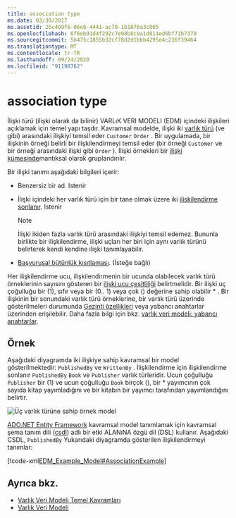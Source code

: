 ```yaml
---
title: association type
ms.date: 03/30/2017
ms.assetid: 26c409f6-06e8-4441-ac78-1b1076a3c005
ms.openlocfilehash: 6f6eb91d4f292c7e98b8c9a1d814ed6bf71b7370
ms.sourcegitcommit: 5b475c1855b32cf78d2d1bbb4295e4c236f39464
ms.translationtype: MT
ms.contentlocale: tr-TR
ms.lasthandoff: 09/24/2020
ms.locfileid: "91198762"
---
```

# <a name="association-type"></a>association type

İlişki *türü* (ilişki olarak da bilinir) VARLıK VERI MODELI (EDM) içindeki ilişkileri açıklamak için temel yapı taşdır. Kavramsal modelde, ilişki iki [varlık türü](entity-type.md) (ve gibi) arasındaki ilişkiyi temsil eder `Customer` `Order` . Bir uygulamada, bir ilişkinin örneği belirli bir ilişkilendirmeyi temsil eder (bir örneği `Customer` ve bir örneği arasındaki ilişki gibi `Order` ). İlişki örnekleri bir [ilişki kümesinde](association-set.md)mantıksal olarak gruplandırılır.  
  
 Bir ilişki tanımı aşağıdaki bilgileri içerir:  
  
- Benzersiz bir ad. Istenir  
  
- İlişki içindeki her varlık türü için bir tane olmak üzere iki [ilişkilendirme sonlanır](association-end.md). Istenir  
  
    > [!NOTE]
    > İlişki ikiden fazla varlık türü arasındaki ilişkiyi temsil edemez. Bununla birlikte bir ilişkilendirme, ilişki uçları her biri için aynı varlık türünü belirterek kendi kendine ilişki tanımlayabilir.  
  
- [Başvurusal bütünlük kısıtlaması](referential-integrity-constraint.md). (İsteğe bağlı)  
  
 Her ilişkilendirme ucu, ilişkilendirmenin bir ucunda olabilecek varlık türü örneklerinin sayısını gösteren bir [ilişki ucu çeşitliliği](association-end-multiplicity.md) belirtmelidir. Bir ilişki uç çoğulluğu bir (1), sıfır veya bir (0.. 1) veya çok () değerine sahip olabilir \* . Bir ilişkinin bir sonundaki varlık türü örneklerine, bir varlık türü üzerinde gösterilmeleri durumunda [Gezinti özellikleri](navigation-property.md) veya yabancı anahtarlar üzerinden erişilebilir. Daha fazla bilgi için bkz. [varlık veri modeli: yabancı anahtarlar](foreign-key-property.md).  
  
## <a name="example"></a>Örnek  

 Aşağıdaki diyagramda iki ilişkiye sahip kavramsal bir model gösterilmektedir: `PublishedBy` ve `WrittenBy` . İlişkilendirme için ilişkilendirme sonlanır `PublishedBy` `Book` ve `Publisher` varlık türleridir. Ucun çoğulluğu `Publisher` bir (1) ve ucun çoğulluğu `Book` birçok (), bir \* yayımcının çok sayıda kitap yayımladığını ve bir kitabın bir yayımcı tarafından yayımlandığını belirtir.  
  
 ![Üç varlık türüne sahip örnek model](./media/association-type/example-model-three-entity-types.gif)  
  
 [ADO.NET Entity Framework](./ef/index.md) kavramsal model tanımlamak için kavramsal şema tanım dili ([csdl](/ef/ef6/modeling/designer/advanced/edmx/csdl-spec)) adlı bir etki ALANıNA özgü dil (DSL) kullanır. Aşağıdaki CSDL, `PublishedBy` Yukarıdaki diyagramda gösterilen ilişkilendirmeyi tanımlar:  
  
 [!code-xml[EDM_Example_Model#AssociationExample](../../../../samples/snippets/xml/VS_Snippets_Data/edm_example_model/xml/books.edmx#associationexample)]  
  
## <a name="see-also"></a>Ayrıca bkz.

- [Varlık Veri Modeli Temel Kavramları](entity-data-model-key-concepts.md)
- [Varlık Veri Modeli](entity-data-model.md)
